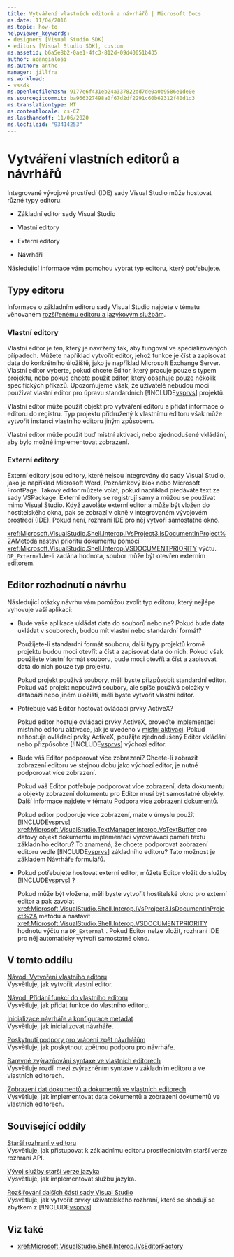 ```yaml
---
title: Vytváření vlastních editorů a návrhářů | Microsoft Docs
ms.date: 11/04/2016
ms.topic: how-to
helpviewer_keywords:
- designers [Visual Studio SDK]
- editors [Visual Studio SDK], custom
ms.assetid: b6a5e8b2-0ae1-4fc3-812d-09d40051b435
author: acangialosi
ms.author: anthc
manager: jillfra
ms.workload:
- vssdk
ms.openlocfilehash: 9177e6f431eb24a337822dd7de0a0b9586e1de0e
ms.sourcegitcommit: ba966327498a0f67d2df2291c60b62312f40d1d3
ms.translationtype: MT
ms.contentlocale: cs-CZ
ms.lasthandoff: 11/06/2020
ms.locfileid: "93414253"
---
```

# <a name="create-custom-editors-and-designers"></a>Vytváření vlastních editorů a návrhářů

Integrované vývojové prostředí (IDE) sady Visual Studio může hostovat různé typy editoru:

- Základní editor sady Visual Studio

- Vlastní editory

- Externí editory

- Návrháři

Následující informace vám pomohou vybrat typ editoru, který potřebujete.

## <a name="types-of-editor"></a>Typy editoru

Informace o základním editoru sady Visual Studio najdete v tématu věnovaném [rozšířenému editoru a jazykovým službám](../extensibility/extending-the-editor-and-language-services.md).

### <a name="custom-editors"></a>Vlastní editory
 Vlastní editor je ten, který je navržený tak, aby fungoval ve specializovaných případech. Můžete například vytvořit editor, jehož funkce je číst a zapisovat data do konkrétního úložiště, jako je například Microsoft Exchange Server. Vlastní editor vyberte, pokud chcete Editor, který pracuje pouze s typem projektu, nebo pokud chcete použít editor, který obsahuje pouze několik specifických příkazů. Upozorňujeme však, že uživatelé nebudou moci používat vlastní editor pro úpravu standardních [!INCLUDE[vsprvs](../code-quality/includes/vsprvs_md.md)] projektů.

 Vlastní editor může použít objekt pro vytváření editoru a přidat informace o editoru do registru. Typ projektu přidružený k vlastnímu editoru však může vytvořit instanci vlastního editoru jiným způsobem.

 Vlastní editor může použít buď místní aktivaci, nebo zjednodušené vkládání, aby bylo možné implementovat zobrazení.

### <a name="external-editors"></a>Externí editory
 Externí editory jsou editory, které nejsou integrovány do sady Visual Studio, jako je například Microsoft Word, Poznámkový blok nebo Microsoft FrontPage. Takový editor můžete volat, pokud například předáváte text ze sady VSPackage. Externí editory se registrují samy a můžou se používat mimo Visual Studio. Když zavoláte externí editor a může být vložen do hostitelského okna, pak se zobrazí v okně v integrovaném vývojovém prostředí (IDE). Pokud není, rozhraní IDE pro něj vytvoří samostatné okno.

 <xref:Microsoft.VisualStudio.Shell.Interop.IVsProject3.IsDocumentInProject%2A>Metoda nastaví prioritu dokumentu pomocí <xref:Microsoft.VisualStudio.Shell.Interop.VSDOCUMENTPRIORITY> výčtu. `DP_External`Je-li zadána hodnota, soubor může být otevřen externím editorem.

## <a name="editor-design-decisions"></a>Editor rozhodnutí o návrhu
 Následující otázky návrhu vám pomůžou zvolit typ editoru, který nejlépe vyhovuje vaší aplikaci:

- Bude vaše aplikace ukládat data do souborů nebo ne? Pokud bude data ukládat v souborech, budou mít vlastní nebo standardní formát?

   Použijete-li standardní formát souboru, další typy projektů kromě projektu budou moci otevřít a číst a zapisovat data do nich. Pokud však použijete vlastní formát souboru, bude moci otevřít a číst a zapisovat data do nich pouze typ projektu.

   Pokud projekt používá soubory, měli byste přizpůsobit standardní editor. Pokud váš projekt nepoužívá soubory, ale spíše používá položky v databázi nebo jiném úložišti, měli byste vytvořit vlastní editor.

- Potřebuje váš Editor hostovat ovládací prvky ActiveX?

   Pokud editor hostuje ovládací prvky ActiveX, proveďte implementaci místního editoru aktivace, jak je uvedeno v [místní aktivaci](/previous-versions/visualstudio/visual-studio-2015/misc/in-place-activation?preserve-view=true&view=vs-2015). Pokud nehostuje ovládací prvky ActiveX, použijte zjednodušený Editor vkládání nebo přizpůsobte [!INCLUDE[vsprvs](../code-quality/includes/vsprvs_md.md)] výchozí editor.

- Bude váš Editor podporovat více zobrazení? Chcete-li zobrazit zobrazení editoru ve stejnou dobu jako výchozí editor, je nutné podporovat více zobrazení.

   Pokud váš Editor potřebuje podporovat více zobrazení, data dokumentu a objekty zobrazení dokumentu pro Editor musí být samostatné objekty. Další informace najdete v tématu [Podpora více zobrazení dokumentů](../extensibility/supporting-multiple-document-views.md).

   Pokud editor podporuje více zobrazení, máte v úmyslu použít [!INCLUDE[vsprvs](../code-quality/includes/vsprvs_md.md)] <xref:Microsoft.VisualStudio.TextManager.Interop.VsTextBuffer> pro datový objekt dokumentu implementaci vyrovnávací paměti textu základního editoru? To znamená, že chcete podporovat zobrazení editoru vedle [!INCLUDE[vsprvs](../code-quality/includes/vsprvs_md.md)] základního editoru? Tato možnost je základem Návrháře formulářů.

- Pokud potřebujete hostovat externí editor, můžete Editor vložit do služby [!INCLUDE[vsprvs](../code-quality/includes/vsprvs_md.md)] ?

   Pokud může být vložena, měli byste vytvořit hostitelské okno pro externí editor a pak zavolat <xref:Microsoft.VisualStudio.Shell.Interop.IVsProject3.IsDocumentInProject%2A> metodu a nastavit <xref:Microsoft.VisualStudio.Shell.Interop.VSDOCUMENTPRIORITY> hodnotu výčtu na `DP_External` . Pokud Editor nelze vložit, rozhraní IDE pro něj automaticky vytvoří samostatné okno.

## <a name="in-this-section"></a>V tomto oddílu

[Návod: Vytvoření vlastního editoru](../extensibility/walkthrough-creating-a-custom-editor.md)\
Vysvětluje, jak vytvořit vlastní editor.

[Návod: Přidání funkcí do vlastního editoru](../extensibility/walkthrough-adding-features-to-a-custom-editor.md)\
Vysvětluje, jak přidat funkce do vlastního editoru.

[Inicializace návrháře a konfigurace metadat](../extensibility/designer-initialization-and-metadata-configuration.md)\
Vysvětluje, jak inicializovat návrháře.

[Poskytnutí podpory pro vrácení zpět návrhářům](../extensibility/supplying-undo-support-to-designers.md)\
Vysvětluje, jak poskytnout zpětnou podporu pro návrháře.

[Barevné zvýrazňování syntaxe ve vlastních editorech](../extensibility/syntax-coloring-in-custom-editors.md)\
Vysvětluje rozdíl mezi zvýrazněním syntaxe v základním editoru a ve vlastních editorech.

[Zobrazení dat dokumentů a dokumentů ve vlastních editorech](../extensibility/document-data-and-document-view-in-custom-editors.md)\
Vysvětluje, jak implementovat data dokumentů a zobrazení dokumentů ve vlastních editorech.

## <a name="related-sections"></a>Související oddíly

[Starší rozhraní v editoru](/previous-versions/visualstudio/visual-studio-2015/extensibility/legacy-interfaces-in-the-editor?preserve-view=true&view=vs-2015)\
Vysvětluje, jak přistupovat k základnímu editoru prostřednictvím starší verze rozhraní API.

[Vývoj služby starší verze jazyka](../extensibility/internals/developing-a-legacy-language-service.md)\
Vysvětluje, jak implementovat službu jazyka.

[Rozšiřování dalších částí sady Visual Studio](../extensibility/extending-other-parts-of-visual-studio.md)\
Vysvětluje, jak vytvořit prvky uživatelského rozhraní, které se shodují se zbytkem z [!INCLUDE[vsprvs](../code-quality/includes/vsprvs_md.md)] .

## <a name="see-also"></a>Viz také

- <xref:Microsoft.VisualStudio.Shell.Interop.IVsEditorFactory>